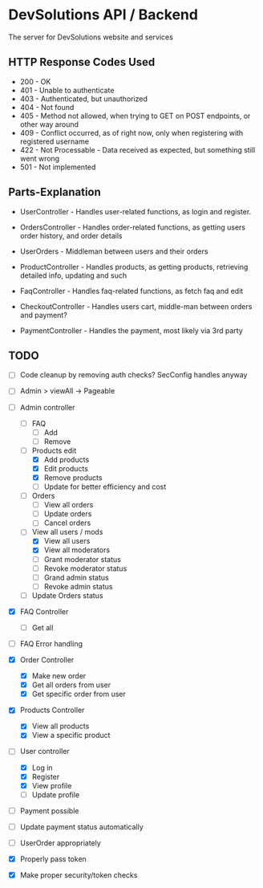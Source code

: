 # DevSolutions API / Backend #

The server for DevSolutions website and services

## HTTP Response Codes Used ##
* 200 - OK
* 401 - Unable to authenticate
* 403 - Authenticated, but unauthorized
* 404 - Not found
* 405 - Method not allowed, when trying to GET on POST endpoints, or other way around
* 409 - Conflict occurred, as of right now, only when registering with registered username
* 422 - Not Processable -  Data received as expected, but something still went wrong
* 501 - Not implemented

## Parts-Explanation ##
* UserController - Handles user-related functions, as login and register. 
* OrdersController - Handles order-related functions, as getting users order history, and order details
* UserOrders - Middleman between users and their orders
* ProductController - Handles products, as getting products, retrieving detailed info, updating and such
* FaqController - Handles faq-related functions, as fetch faq and edit

* CheckoutController - Handles users cart, middle-man between orders and payment?
* PaymentController - Handles the payment, most likely via 3rd party

## TODO ##

- [ ] Code cleanup by removing auth checks? SecConfig handles anyway

- [ ] Admin > viewAll -> Pageable
- [ ] Admin controller
  - [ ] FAQ
    - [ ] Add
    - [ ] Remove
  - [ ] Products edit
    - [x] Add products
    - [x] Edit products
    - [x] Remove products
    - [ ] Update for better efficiency and cost
  - [ ] Orders
    - [ ] View all orders
    - [ ] Update orders
    - [ ] Cancel orders
  - [ ] View all users / mods
    - [x] View all users
    - [x] View all moderators
    - [ ] Grant moderator status
    - [ ] Revoke moderator status
    - [ ] Grand admin status
    - [ ] Revoke admin status
  - [ ] Update Orders status

- [x] FAQ Controller
  - [ ] Get all
- [ ] FAQ Error handling

- [x] Order Controller
  - [x] Make new order
  - [x] Get all orders from user
  - [x] Get specific order from user

- [x] Products Controller
  - [x] View all products
  - [x] View a specific product

- [ ] User controller
  - [x] Log in
  - [x] Register
  - [x] View profile
  - [ ] Update profile

- [ ] Payment possible
- [ ] Update payment status automatically

- [ ] UserOrder appropriately

- [x] Properly pass token
- [x] Make proper security/token checks